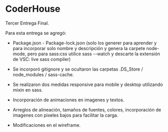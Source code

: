 # CoderHouse

Tercer Entrega Final.

Para esta entrega se agregó:

+ Package.json - Package-lock.json 
(solo los generer para aprender y para incorporar solo nombre y descripción y genera la carpete node-mode, 
pero para sass:css utilice sass --watch y descarte la extensión de VSC: live sass compiler)

+ Se incorporó gitignore y se ocultaron las carpetas .DS_Store / node_modules / sass-cache.

+ Se realizaron dos medidas responsive para mobile y desktop utilizando mixin en sass.

+ Incorporación de animaciones en imagenes y textos.

+ Arreglos de alineación, tamaños de fuentes, colores, incorporación de imagenes con pixeles bajos para facilitar la carga.

+ Modificaciones en el wireframe.




